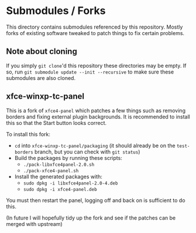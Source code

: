 # Submodules / Forks
This directory contains submodules referenced by this repository. Mostly forks of existing software tweaked to patch things to fix certain problems.

## Note about cloning
If you simply `git clone`'d this repository these directories may be empty. If so, run `git submodule update --init --recursive` to make sure these submodules are also cloned.

## xfce-winxp-tc-panel
This is a fork of `xfce4-panel` which patches a few things such as removing borders and fixing external plugin backgrounds. It is recommended to install this so that the Start button looks correct.

To install this fork:
- `cd` into  `xfce-winxp-tc-panel/packaging` (it should already be on the `test-borders` branch, but you can check with `git status`)
- Build the packages by running these scripts:
  - `./pack-libxfce4panel-2.0.sh`
  - `./pack-xfce4-panel.sh`
- Install the generated packages with:
  - `sudo dpkg -i libxfce4panel-2.0-4.deb`
  - `sudo dpkg -i xfce4-panel.deb`

You must then restart the panel, logging off and back on is sufficient to do this.

(In future I will hopefully tidy up the fork and see if the patches can be merged with upstream)
